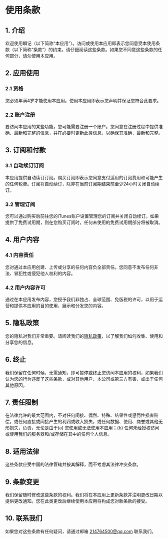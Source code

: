 # 使用条款

## 1. 介绍

欢迎使用瞬记（以下简称“本应用”）。访问或使用本应用即表示您同意受本使用条款（以下简称“条款”）的约束。请仔细阅读这些条款。如果您不同意这些条款的任何部分，请勿使用本应用。

## 2. 应用使用

### 2.1 资格
您必须年满4岁才能使用本应用。使用本应用即表示您声明并保证您符合此要求。

### 2.2 账户注册
要访问本应用的某些功能，您可能需要注册一个账户。您同意在注册过程中提供准确、最新和完整的信息，并在必要时更新此类信息，以确保其准确、最新和完整。

## 3. 订阅和付款

### 3.1 自动续订订阅
本应用提供自动续订订阅。购买订阅即表示您同意支付适用的订阅费用和可能产生的任何税费。订阅将自动续订，除非在当前订阅期结束前至少24小时关闭自动续订。

### 3.2 管理订阅
您可以通过购买后前往您的iTunes账户设置管理您的订阅并关闭自动续订。如果提供了免费试用期，则在您购买订阅时，任何未使用的免费试用期部分将被取消。

## 4. 用户内容

### 4.1 内容责任
您对通过本应用创建、上传或分享的任何内容负全部责任。您同意不发布任何非法、冒犯性或侵犯他人权利的内容。

### 4.2 用户内容许可
通过在本应用发布内容，您授予我们非独占、全球范围、免版税的许可，以用于运营和提供本应用的目的使用、展示和分发您的内容。

## 5. 隐私政策

您的隐私对我们非常重要。请阅读我们的[隐私政策](https://gepengcn.github.io/shunji)，以了解我们如何收集、使用和分享您的信息。

## 6. 终止

我们保留在任何时候，无需通知，即可暂停或终止您访问本应用的权利，如果我们认为您的行为违反了这些条款，或对其他用户、本公司或第三方有害，或出于任何其他原因。

## 7. 责任限制

在法律允许的最大范围内，不对任何间接、偶然、特殊、结果性或惩罚性损害赔偿，或任何直接或间接产生的利润或收入损失，或任何数据、使用、商誉或其他无形损失，负责，无论是由于(a) 您使用或无法使用本应用；(b) 任何未经授权访问或使用我们的服务器和/或存储在其中的任何个人信息。

## 8. 适用法律

这些条款应受中国的法律管辖并按其解释，而不考虑其法律冲突条款。

## 9. 条款变更

我们保留随时修改这些条款的权利。我们将在本应用上更新条款并注明更改日期以提供更改通知。您在此类更改后继续使用本应用将构成您对新条款的接受。

## 10. 联系我们

如果您对这些条款有任何疑问，请通过邮箱 214764500@qq.com 联系我们。

